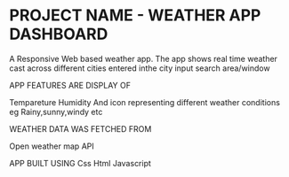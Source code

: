 #  PROJECT NAME - WEATHER APP DASHBOARD

A Responsive Web based weather app. 
The app shows real time weather cast across different cities entered inthe city input search area/window

APP FEATURES ARE DISPLAY OF

Tempareture
Humidity
And icon representing different weather conditions eg Rainy,sunny,windy etc

WEATHER DATA WAS FETCHED FROM

Open weather map API

APP BUILT USING
Css
Html
Javascript
